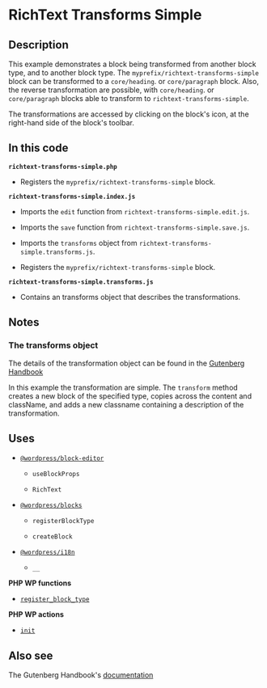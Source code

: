 # RichText Transforms Simple

## Description

This example demonstrates a block being transformed from another block type, and to another block type. The `myprefix/richtext-transforms-simple` block can be transformed to a `core/heading`. or `core/paragraph` block. Also, the reverse transformation are possible, with `core/heading`. or `core/paragraph` blocks able to transform to `richtext-transforms-simple`.

The transformations are accessed by clicking on the block's icon, at the right-hand side of the block's toolbar.

## In this code

**`richtext-transforms-simple.php`**

- Registers the `myprefix/richtext-transforms-simple` block.

**`richtext-transforms-simple.index.js`**

- Imports the `edit` function from `richtext-transforms-simple.edit.js`.

- Imports the `save` function from `richtext-transforms-simple.save.js`.

- Imports the `transforms` object from `richtext-transforms-simple.transforms.js`.

- Registers the `myprefix/richtext-transforms-simple` block.

**`richtext-transforms-simple.transforms.js`**

- Contains an transforms object that describes the transformations.

## Notes

### The transforms object

The details of the transformation object can be found in the [Gutenberg Handbook](https://developer.wordpress.org/block-editor/reference-guides/block-api/block-transforms/#block)

In this example the transformation are simple. The `transform` method creates a new block of the specified type, copies across the content and className, and adds a new classname containing a description of the transformation.

## Uses

- [`@wordpress/block-editor`](https://developer.wordpress.org/block-editor/reference-guides/packages/packages-block-editor/)

  - `useBlockProps`

  - `RichText`

- [`@wordpress/blocks`](https://developer.wordpress.org/block-editor/reference-guides/packages/packages-blocks/)

  - `registerBlockType`

  - `createBlock`

- [`@wordpress/i18n`](https://developer.wordpress.org/block-editor/reference-guides/packages/packages-i18n/)

  - `__`

**PHP WP functions**

- [`register_block_type`](https://developer.wordpress.org/reference/functions/register_block_type/)

**PHP WP actions**

- [`init`](https://developer.wordpress.org/reference/hooks/init/)

## Also see

The Gutenberg Handbook's [documentation](https://developer.wordpress.org/block-editor/reference-guides/block-api/block-transforms/#block)
